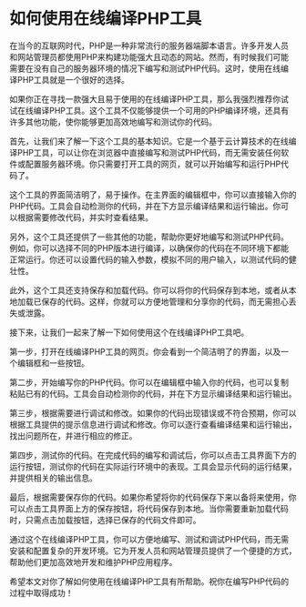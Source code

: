 如何使用在线编译PHP工具
=============

在当今的互联网时代，PHP是一种非常流行的服务器端脚本语言。许多开发人员和网站管理员都使用PHP来构建功能强大且动态的网站。然而，有时候我们可能需要在没有自己的服务器环境的情况下编写和测试PHP代码。这时，使用在线编译PHP工具就是一个很好的选择。

如果你正在寻找一款强大且易于使用的在线编译PHP工具，那么我强烈推荐你试试在线编译PHP工具。这个工具不仅能够提供一个可用的PHP编译环境，还具有许多其他功能，使你能够更加高效地编写和测试你的代码。

首先，让我们来了解一下这个工具的基本知识。它是一个基于云计算技术的在线编译PHP工具，可以让你在浏览器中直接编写和测试PHP代码，而无需安装任何软件或配置服务器环境。你只需要打开工具的网页，就可以开始编写和运行PHP代码了。

这个工具的界面简洁明了，易于操作。在主界面的编辑框中，你可以直接输入你的PHP代码。工具会自动检测你的代码，并在下方显示编译结果和运行输出。你可以根据需要修改代码，并实时查看结果。

另外，这个工具还提供了一些其他的功能，帮助你更好地编写和测试PHP代码。例如，你可以选择不同的PHP版本进行编译，以确保你的代码在不同环境下都能正常运行。你还可以设置代码的输入参数，模拟不同的用户输入，以测试代码的健壮性。

此外，这个工具还支持保存和加载代码。你可以将你的代码保存到本地，或者从本地加载已保存的代码。这样，你就可以方便地管理和分享你的代码，而无需担心丢失或泄露。

接下来，让我们一起来了解一下如何使用这个在线编译PHP工具吧。

第一步，打开在线编译PHP工具的网页。你会看到一个简洁明了的界面，以及一个编辑框和一些按钮。

第二步，开始编写你的PHP代码。你可以在编辑框中输入你的代码，也可以复制粘贴已有的代码。工具会自动检测你的代码，并在下方显示编译结果和运行输出。

第三步，根据需要进行调试和修改。如果你的代码出现错误或不符合预期，你可以根据工具提供的提示信息进行调试和修改。你可以逐行查看编译结果和运行输出，找出问题所在，并进行相应的修正。

第四步，测试你的代码。在完成代码的编写和调试后，你可以点击工具界面下方的运行按钮，测试你的代码在实际运行环境中的表现。工具会显示代码的运行结果，并提供相关的输出信息。

最后，根据需要保存你的代码。如果你希望将你的代码保存下来以备将来使用，你可以点击工具界面上方的保存按钮，将代码保存到本地。当你需要重新加载代码时，只需点击加载按钮，选择已保存的代码文件即可。

通过这个在线编译PHP工具，你可以方便地编写、测试和调试PHP代码，而无需安装和配置复杂的开发环境。它为开发人员和网站管理员提供了一个便捷的方式，帮助他们更加高效地开发和维护PHP应用程序。

希望本文对你了解如何使用在线编译PHP工具有所帮助。祝你在编写PHP代码的过程中取得成功！
